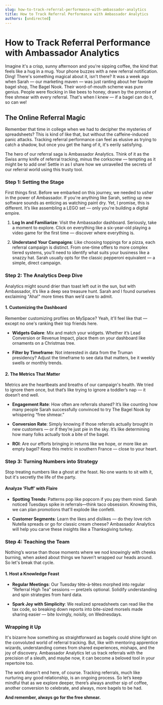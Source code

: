 ```yaml
---
slug: how-to-track-referral-performance-with-ambassador-analytics
title: How to Track Referral Performance with Ambassador Analytics
authors: [undirected]
---
```



# How to Track Referral Performance with Ambassador Analytics

Imagine it's a crisp, sunny afternoon and you're sipping coffee, the kind that feels like a hug in a mug. Your phone buzzes with a new referral notification. Ding! There's something magical about it, isn't there? It was a week ago when Sarah — our marketing maven — was just ranting about her favorite bagel shop, The Bagel Nook. Their word-of-mouth scheme was pure genius. People were flocking in like bees to honey, drawn by the promise of free shmear with every referral. That's when I knew — if a bagel can do it, so can we!

## The Online Referral Magic

Remember that time in college when we had to decipher the mysteries of spreadsheets? This is kind of like that, but without the caffeine-induced panic attacks. Tracking referral performance can feel as elusive as trying to catch a shadow, but once you get the hang of it, it's eerily satisfying.

The hero of our referral saga is Ambassador Analytics. Think of it as the Swiss army knife of referral tracking, minus the corkscrew — tempting as it might be to add one! Settle in as I share how we unravelled the secrets of our referral world using this trusty tool.

### Step 1: Setting the Stage

First things first. Before we embarked on this journey, we needed to usher in the power of Ambassador. If you're anything like Sarah, setting up new software sounds as enticing as watching paint dry. Yet, I promise, this is different. It’s like assembling a LEGO set — only you're building a digital empire.

1. **Log In and Familiarize**: Visit the Ambassador dashboard. Seriously, take a moment to explore. Click on everything like a six-year-old playing a video game for the first time — discover where everything is.
   
2. **Understand Your Campaigns**: Like choosing toppings for a pizza, each referral campaign is distinct. From one-time offers to more complex tiered systems, you’ll need to identify what suits your business like a snazzy hat. Sarah usually opts for the classic pepperoni equivalent — a simple, direct campaign.

### Step 2: The Analytics Deep Dive

Analytics might sound drier than toast left out in the sun, but with Ambassador, it’s like a deep sea treasure hunt. Sarah and I found ourselves exclaiming "Aha!" more times than we’d care to admit.

#### 1. Customizing the Dashboard

Remember customizing profiles on MySpace? Yeah, it'll feel like that — except no one's ranking their top friends here.

- **Widgets Galore**: Mix and match your widgets. Whether it’s Lead Conversion or Revenue Impact, place them on your dashboard like ornaments on a Christmas tree. 

- **Filter by Timeframe**: Not interested in data from the Truman presidency? Adjust the timeframe to see data that matters, be it weekly swells or monthly trends.

#### 2. The Metrics That Matter

Metrics are the heartbeats and breaths of our campaign's health. We tried to ignore them once, but that’s like trying to ignore a toddler’s nap — it doesn’t end well.

- **Engagement Rate**: How often are referrals shared? It’s like counting how many people Sarah successfully convinced to try The Bagel Nook by whispering “free shmear.” 

- **Conversion Rate**: Simply knowing if those referrals actually brought in new customers — or if they’re just pie in the sky. It’s like determining how many folks actually took a bite of the bagel.

- **ROI**: Are our efforts bringing in returns like we hope, or more like an empty bagel? Keep this metric in southern France — close to your heart.

### Step 3: Turning Numbers into Strategy

Stop treating numbers like a ghost at the feast. No one wants to sit with it, but it's secretly the life of the party.

#### Analyze ‘Fluff’ with Flaire

- **Spotting Trends**: Patterns pop like popcorn if you pay them mind. Sarah noticed Tuesdays spike in referrals—think taco obsession. Knowing this, we can plan promotions that'll explode like confetti.

- **Customer Segments**: Learn the likes and dislikes — do they love rich Nutella spreads or go for classic cream cheese? Ambassador Analytics will help you carve these insights like a Thanksgiving turkey.

### Step 4: Teaching the Team

Nothing’s worse than those moments where we nod knowingly with cheeks burning, when asked about things we haven’t wrapped our heads around. So let's break that cycle.

#### 1. Host a Knowledge Feast

- **Regular Meetings**: Our Tuesday tête-à-têtes morphed into regular “Referral High Tea” sessions — pretzels optional. Solidify understanding and spin strategies from hard data.

- **Spark Joy with Simplicity**: We realized spreadsheets can read like the tax code, so breaking down reports into bite-sized morsels made sharing easier — bite lovingly, noisily, on Wednesdays.

### Wrapping it Up

It's bizarre how something as straightforward as bagels could shine light on the convoluted world of referral tracking. But, like with mentoring apprentice wizards, understanding comes from shared experiences, mishaps, and the joy of discovery. Ambassador Analytics let us track referrals with the precision of a sleuth, and maybe now, it can become a beloved tool in your repertoire too.

The work doesn't end here, of course. Tracking referrals, much like nurturing any good relationship, is an ongoing process. So let’s keep mindful that as we explore deeper, there’s always another sip of coffee, another conversion to celebrate, and always, more bagels to be had. 

**And remember, always go for the free shmear.**